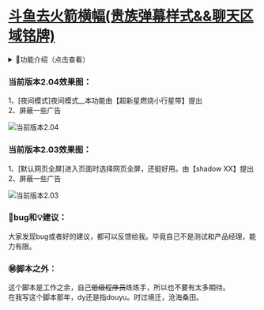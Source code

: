 # [斗鱼去火箭横幅(贵族弹幕样式&&聊天区域铭牌)](https://greasyfork.org/zh-CN/scripts/381934)

<details>
<summary>📔功能介绍（点击查看）</summary>
1、【✅功能按钮】 默认最高画质、弹幕悬停、竞猜显示、抽奖显示、背景显示、礼物栏简化、聊天框简化、禁言消息显示、聊天框用户铭牌显示、显示房间数据（人数、消费、时常）、默认网页全屏、夜间模式。<br>
2、【✅默认设置】左侧展开默认收起、弹幕简化（贵族弹幕）、聊天框消息简化（大部分系统消息）<br>
3、【✅屏蔽】屏蔽内容过多，这里就不展开了....<br>
</details>

### 当前版本2.04效果图：

1、[夜间模式]夜间模式__本功能由【超新星燃烧小行星带】提出<br>
2、屏蔽一些广告 <br>

![当前版本2.04][2.04]

### 当前版本2.03效果图：

 1、[默认网页全屏]进入页面时选择网页全屏，还挺好用。由【shadow XX】提出<br>
 2、屏蔽一些广告<br>

![当前版本2.03][2.03]

### 🐞bug和💡建议：

大家发现bug或者好的建议，都可以反馈给我。毕竟自己不是测试和产品经理，能力有限。

### ㊙️脚本之外：

这个脚本是工作之余，自己<del>低级程序员</del>练练手，所以也不要有太多期待。<br>
在我写这个脚本那年，dy还是指douyu。时过境迁，沧海桑田。<br>
<!-- dy/douyu -->
[2.04]:https://wah0713.github.io/douyuRemoveAds/image/douyu2.04.png
[2.03]:https://wah0713.github.io/douyuRemoveAds/image/douyu2.03.png
